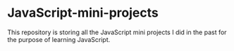 # JavaScript-mini-projects

This repository is storing all the JavaScript mini projects I did in the past for the purpose of learning JavaScript. 
